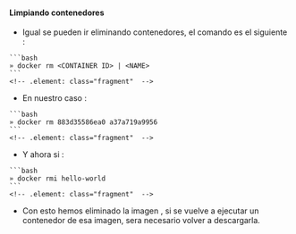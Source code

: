 ####  Limpiando contenedores

- Igual se pueden ir eliminando contenedores, el comando es el siguiente :
<!-- .element: class="fragment"  -->

    ```bash
    » docker rm <CONTAINER ID> | <NAME>
    ```
    <!-- .element: class="fragment"  -->

- En nuestro caso :
<!-- .element: class="fragment"  -->

    ```bash
    » docker rm 883d35586ea0 a37a719a9956
    ```
    <!-- .element: class="fragment"  -->

- Y ahora si :
<!-- .element: class="fragment"  -->
    ```bash
    » docker rmi hello-world
    ```
    <!-- .element: class="fragment"  -->
- Con esto hemos eliminado la imagen , si se vuelve a ejecutar un contenedor de esa imagen, sera necesario volver a descargarla.
<!-- .element: class="fragment"  -->
